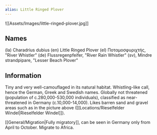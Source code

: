 ```yaml
---
alias: Little Ringed Plover
---
```


![[Assets/Images/little-ringed-plover.jpg]]

## Names 
(la) Charadrius dubius
(en) Little Ringed Plover 
(el) Ποταμοσφυριχτής, "River Whistler"
(de) Flussregenpfeifer, "River Rain Whistler"
(sv), Mindre strandpipare, "Lesser Beach Plover"

## Information
Tiny and very well-camouflaged in its natural habitat. Whistling-like call, hence the German, Greek and Swedish names. Globally not threatened (population of c.280,000-530,000 individuals), classified as near-threatened in Germany (c.10,000-14,000). Likes barren sand and gravel areas such as in the picture above ([[Locations/Rieselfelder Windel|Rieselfelder Windel]]). 

[[General/Migration|Fully migratory]], can be seen in Germany only from April to October. Migrate to Africa. 